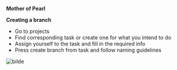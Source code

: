 **Mother of Pearl**

**Creating a branch**
- Go to projects
- Find corresponding task or create one for what you intend to do
- Assign yourself to the task and fill in the required info
- Press create branch from task and follow naming guidelines
 
![bilde](https://github.com/user-attachments/assets/27985c16-b7fc-4e52-95f7-eb12f3246115)
